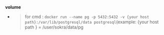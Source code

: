 **volume**
  - >for cmd : `docker run --name pg -p 5432:5432 -v {your host path}:/var/lib/postgresql/data postgresql`(example: {your host path } = /user/sokra/data/pg
